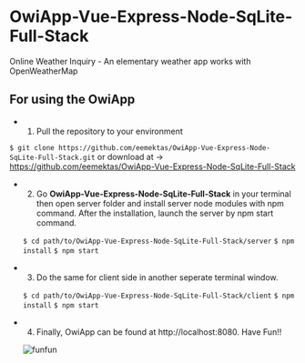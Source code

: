 # OwiApp-Vue-Express-Node-SqLite-Full-Stack
Online Weather Inquiry - An elementary weather app works with OpenWeatherMap


## For using the OwiApp

- 1. Pull the repository to your environment
 
 `$ git clone https://github.com/eemektas/OwiApp-Vue-Express-Node-SqLite-Full-Stack.git`  or download at -> https://github.com/eemektas/OwiApp-Vue-Express-Node-SqLite-Full-Stack
 
- 2. Go **OwiApp-Vue-Express-Node-SqLite-Full-Stack** in your terminal then open server folder and install server node modules with npm command. After the installation, launch the server by npm start command.
  
  `$ cd path/to/OwiApp-Vue-Express-Node-SqLite-Full-Stack/server`
  `$ npm install`
  `$ npm start`

- 3. Do the same for client side in another seperate terminal window.
  
  `$ cd path/to/OwiApp-Vue-Express-Node-SqLite-Full-Stack/client`
  `$ npm install`
  `$ npm start`
  
- 4. Finally, OwiApp can be found at http://localhost:8080. Have Fun!!

   ![funfun](https://media.giphy.com/media/60rskmX9GAyMwBMHJF/giphy.gif)
